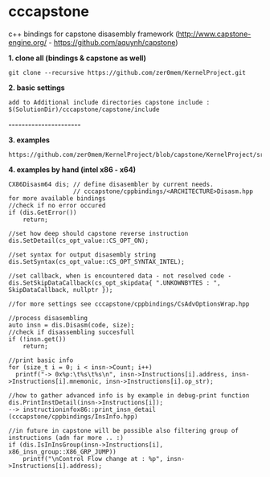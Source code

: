 cccapstone
==========

c++ bindings for capstone disasembly framework (http://www.capstone-engine.org/ - https://github.com/aquynh/capstone)


**1. clone all (bindings & capstone as well)**

    git clone --recursive https://github.com/zer0mem/KernelProject.git

**2. basic settings**

    add to Additional include directories capstone include : $(SolutionDir)/cccapstone/capstone/include
    

**----------------------**

**3. examples**
    
    https://github.com/zer0mem/KernelProject/blob/capstone/KernelProject/src/CapstoneCppBindingsTest.hpp
    
**4. examples by hand (intel x86 - x64)**

    CX86Disasm64 dis; // define disasembler by current needs. 
                      // cccapstone/cppbindings/<ARCHITECTURE>Disasm.hpp for more available bindings
    //check if no error occured
    if (dis.GetError())
    	return;
    	
    //set how deep should capstone reverse instruction
    dis.SetDetail(cs_opt_value::CS_OPT_ON);
    
    //set syntax for output disasembly string
    dis.SetSyntax(cs_opt_value::CS_OPT_SYNTAX_INTEL);
    
    //set callback, when is encountered data - not resolved code -
    dis.SetSkipDataCallback(cs_opt_skipdata{ ".UNKOWNBYTES : ", SkipDataCallback, nullptr });
    
    //for more settings see cccapstone/cppbindings/CsAdvOptionsWrap.hpp
    
    //process disasembling
    auto insn = dis.Disasm(code, size);
    //check if disassembling succesfull
    if (!insn.get())
    	return;
    
    //print basic info
    for (size_t i = 0; i < insn->Count; i++)
      printf("-> 0x%p:\t%s\t%s\n", insn->Instructions[i].address, insn->Instructions[i].mnemonic, insn->Instructions[i].op_str);
    
    //how to gather advanced info is by example in debug-print function 
    dis.PrintInstDetail(insn->Instructions[i]);
    --> instructioninfox86::print_insn_detail (cccapstone/cppbindings/InsInfo.hpp)
    
    //in future in capstone will be possible also filtering group of instructions (adn far more .. :)
    if (dis.IsInInsGroup(insn->Instructions[i], x86_insn_group::X86_GRP_JUMP))
        printf("\nControl Flow change at : %p", insn->Instructions[i].address);
    
    
    
